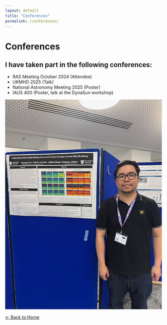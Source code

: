 ```yaml
---
layout: default
title: "Conferences"
permalink: /conferences/
---
```


# Conferences

## I have taken part in the following conferences:

* RAS Meeting October 2024 (Attendee)
* UKMHD 2025 (Talk)
* National Astronomy Meeting 2025 (Poster)
* IAUS 400 (Poster, talk at the DynaSun workshop)

<img src="/images/IMG_5715.jpeg" alt="NAM 2025 Poster Presentation">

[← Back to Home](/) 
